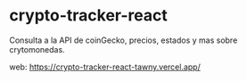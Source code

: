# crypto-tracker-react
Consulta a la API de coinGecko, precios, estados y mas sobre crytomonedas.

web: https://crypto-tracker-react-tawny.vercel.app/
